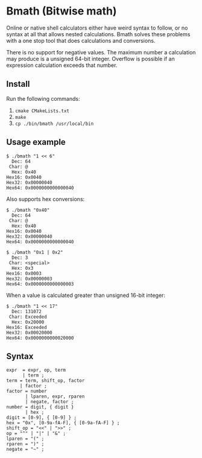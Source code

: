 # Bmath (Bitwise math)
Online or native shell calculators either have weird syntax to follow, or no
syntax at all that allows nested calculations. Bmath solves these problems with
a one stop tool that does calculations and conversions.

There is no support for negative values. The maximum number a calculation may
produce is a unsigned 64-bit integer. Overflow is possible if an expression
calculation exceeds that number.

## Install

Run the following commands:
1. `cmake CMakeLists.txt`
1. `make`
1. `cp ./bin/bmath /usr/local/bin`

## Usage example

```shell
$ ./bmath "1 << 6"
  Dec: 64
 Char: @
  Hex: 0x40
Hex16: 0x0040
Hex32: 0x00000040
Hex64: 0x0000000000000040

```

Also supports hex conversions:

```shell
$ ./bmath "0x40"
  Dec: 64
 Char: @
  Hex: 0x40
Hex16: 0x0040
Hex32: 0x00000040
Hex64: 0x0000000000000040

```

```shell
$ ./bmath "0x1 | 0x2"
  Dec: 3
 Char: <special>
  Hex: 0x3
Hex16: 0x0003
Hex32: 0x00000003
Hex64: 0x0000000000000003

```

When a value is calculated greater than unsigned 16-bit integer:
```shell
$ ./bmath "1 << 17"
  Dec: 131072
 Char: Exceeded
  Hex: 0x20000
Hex16: Exceeded
Hex32: 0x00020000
Hex64: 0x0000000000020000

```

## Syntax

```
expr  = expr, op, term
      | term ;
term = term, shift_op, factor
     | factor ;
factor = number
       | lparen, expr, rparen
       | negate, factor ;
number = digit, { digit }
       | hex ;
digit = [0-9], { [0-9] } ;
hex = "0x", [0-9a-fA-F], { [0-9a-fA-F] } ;
shift_op = "<<" | ">>" ;
op = "^" | "|" | "&" ;
lparen = "(" ;
rparen = ")" ;
negate = "~" ;
```